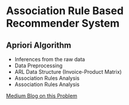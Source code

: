# Association Rule Based Recommender System
## Apriori Algorithm
 - Inferences from the raw data
 - Data Preprocessing
 - ARL Data Structure (Invoice-Product Matrix)
 - Association Rules Analysis
 - Association Rules Analysis
 
 [Medium Blog on this Problem](https://medium.com/@denizcansuturan/association-rule-learning-a75a7b581e3f)
